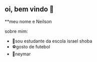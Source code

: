 ## oi, bem vindo  👋


**meu nome e Neilson 

sobre mim:

- 📕sou estudante da escola israel shoba
- ⚽gosto de futebol
- 👑neymar
  

